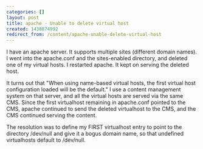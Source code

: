 ```yaml
---
categories: []
layout: post
title: apache - Unable to delete virtual host
created: 1438874992
redirect_from: /content/apache-unable-delete-virtual-host
---
```

I have an apache server.  It supports multiple sites (different domain names).  I went into the apache.conf and the sites-enabled directory, and deleted one of my virtual hosts.  I restarted apache.  It kept on serving the deleted host.

It turns out that "When using name-based virtual hosts, the first virtual host configuration loaded will be the default."  I use a content management system on that server, and all the virtual hosts are served via the same CMS.  Since the first virtualhost remaining in apache.conf pointed to the CMS, apache continued to send the deleted virtualhost to the CMS, and the CMS continued serving the content.

The resolution was to define my FIRST virtualhost entry to point to the directory /dev/null and give it a bogus domain name, so that undefined virtualhosts default to /dev/null.
